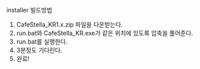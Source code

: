 installer 빌드방법

1. CafeStella_KR1.x.zip 파일을 다운받는다.
2. run.bat와 CafeStella_KR.exe가 같은 위치에 있도록 압축을 풀어준다.
3. run.bat를 실행한다.
4. 3분정도 기다린다.
5. 완료!

